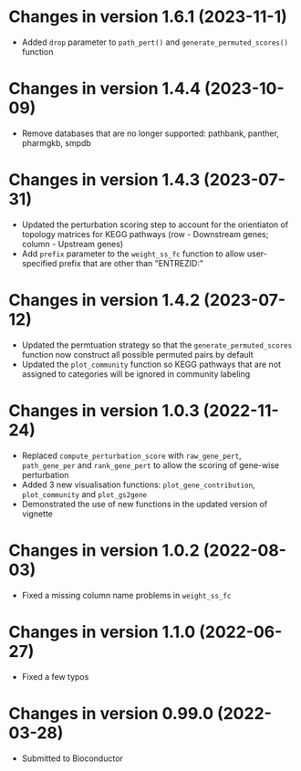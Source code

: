 # Changes in version 1.6.1 (2023-11-1)
- Added `drop` parameter to `path_pert()` and `generate_permuted_scores()` function

# Changes in version 1.4.4 (2023-10-09)
- Remove databases that are no longer supported: pathbank, panther, pharmgkb, smpdb

# Changes in version 1.4.3 (2023-07-31)
- Updated the perturbation scoring step to account for the orientiaton of topology 
matrices for KEGG pathways (row - Downstream genes; column - Upstream genes)
- Add `prefix` parameter to the `weight_ss_fc` function to allow user-specified 
prefix that are other than "ENTREZID:"

# Changes in version 1.4.2 (2023-07-12)
- Updated the permtuation strategy so that the `generate_permuted_scores` function
now construct all possible permuted pairs by default
- Updated the `plot_community` function so KEGG pathways that are not assigned to
categories will be ignored in community labeling

# Changes in version 1.0.3 (2022-11-24)
- Replaced `compute_perturbation_score` with `raw_gene_pert`, `path_gene_per` 
and `rank_gene_pert` to allow the scoring of gene-wise perturbation
- Added 3 new visualisation functions: `plot_gene_contribution`, `plot_community` and `plot_gs2gene`
- Demonstrated the use of new functions in the updated version of vignette

# Changes in version 1.0.2 (2022-08-03)
- Fixed a missing column name problems in `weight_ss_fc`

# Changes in version 1.1.0 (2022-06-27)
- Fixed a few typos

# Changes in version 0.99.0 (2022-03-28)
- Submitted to Bioconductor

